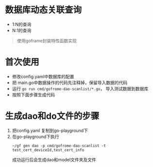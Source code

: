# 数据库动态关联查询
- 1:N的查询
- N:1的查询

>使用goframe封装特性函数实现

# 首次使用
- 修改config.yaml中数据库的配置
- 把 main.go中数据操作的代码先注释掉，保留导入数据的代码
- 运行 `go run cmd/gofrome-dao-scanlist/*.go`， 导入测试数据到数据库
- 按照下面步骤生成代码

# 生成dao和do文件的步骤
1. 把config.yaml 复制到go-playground下
1. 在go-playground下执行
    ```
    ~/gf gen dao -p cmd/gofrome-dao-scanlist -t test_cert_deviceId,test_cert_info
    ```
    成功运行后会生成dao和model文件夹及文件